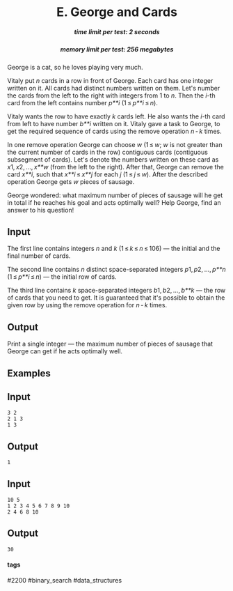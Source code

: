 <h1 style='text-align: center;'> E. George and Cards</h1>

<h5 style='text-align: center;'>time limit per test: 2 seconds</h5>
<h5 style='text-align: center;'>memory limit per test: 256 megabytes</h5>

George is a cat, so he loves playing very much.

Vitaly put *n* cards in a row in front of George. Each card has one integer written on it. All cards had distinct numbers written on them. Let's number the cards from the left to the right with integers from 1 to *n*. Then the *i*-th card from the left contains number *p**i* (1 ≤ *p**i* ≤ *n*). 

Vitaly wants the row to have exactly *k* cards left. He also wants the *i*-th card from left to have number *b**i* written on it. Vitaly gave a task to George, to get the required sequence of cards using the remove operation *n* - *k* times.

In one remove operation George can choose *w* (1 ≤ *w*; *w* is not greater than the current number of cards in the row) contiguous cards (contiguous subsegment of cards). Let's denote the numbers written on these card as *x*1, *x*2, ..., *x**w* (from the left to the right). After that, George can remove the card *x**i*, such that *x**i* ≤ *x**j* for each *j* (1 ≤ *j* ≤ *w*). After the described operation George gets *w* pieces of sausage.

George wondered: what maximum number of pieces of sausage will he get in total if he reaches his goal and acts optimally well? Help George, find an answer to his question!

## Input

The first line contains integers *n* and *k* (1 ≤ *k* ≤ *n* ≤ 106) — the initial and the final number of cards.

The second line contains *n* distinct space-separated integers *p*1, *p*2, ..., *p**n* (1 ≤ *p**i* ≤ *n*) — the initial row of cards. 

The third line contains *k* space-separated integers *b*1, *b*2, ..., *b**k* — the row of cards that you need to get. It is guaranteed that it's possible to obtain the given row by using the remove operation for *n* - *k* times.

## Output

Print a single integer — the maximum number of pieces of sausage that George can get if he acts optimally well.

## Examples

## Input


```
3 2  
2 1 3  
1 3  

```
## Output


```
1  

```
## Input


```
10 5  
1 2 3 4 5 6 7 8 9 10  
2 4 6 8 10  

```
## Output


```
30  

```


#### tags 

#2200 #binary_search #data_structures 